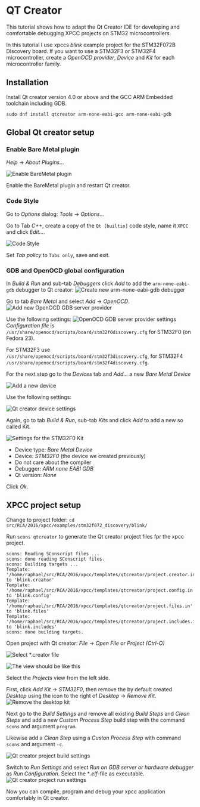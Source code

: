 # QT Creator

This tutorial shows how to adapt the Qt Creator IDE for developing and comfortable debugging XPCC projects on STM32 microcontrollers.

In this tutorial I use xpccs *blink* example project for the STM32F072B Discovery board.
If you want to use a STM32F3 or STM32F4 microcontroller, create a *OpenOCD provider*, *Device* and *Kit* for each microcontroller family.

## Installation

Install Qt creator version 4.0 or above and the GCC ARM Embedded toolchain including GDB.

```
sudo dnf install qtcreator arm-none-eabi-gcc arm-none-eabi-gdb
```

## Global Qt creator setup

### Enable Bare Metal plugin

*Help* -> *About Plugins...*

![Enable BareMetal plugin](images/qt-creator-tutorial/enable-baremetal-plugin.png)

Enable the BareMetal plugin and restart Qt creator.

### Code Style
Go to *Options* dialog: *Tools* -> *Options...*

Go to Tab *C++*, create a copy of the `Qt [builtin]` code style, name it `XPCC` and click *Edit...*.

![Code Style](images/qt-creator-tutorial/code-style.png)

Set *Tab policy* to `Tabs only`, save and exit.

### GDB and OpenOCD global configuration

In *Build & Run* and sub-tab *Debuggers* click *Add* to add the `arm-none-eabi-gdb` debugger to Qt creator:
![Create new `arm-none-eabi-gdb` debugger](images/qt-creator-tutorial/add-arm-none-eabi-gdb.png)

Go to tab *Bare Metal* and select *Add* -> *OpenOCD*.
![Add new OpenOCD GDB server provider](images/qt-creator-tutorial/add-openocd-provider.png)

Use the following settings:
![OpenOCD GDB server provider settings](images/qt-creator-tutorial/openocd-provider-settings.png)
*Configuration file* is `/usr/share/openocd/scripts/board/stm32f0discovery.cfg` for STM32F0 (on Fedora 23).

For STM32F3 use `/usr/share/openocd/scripts/board/stm32f3discovery.cfg`, for STM32F4 `/usr/share/openocd/scripts/board/stm32f4discovery.cfg`.

For the next step go to the *Devices* tab and *Add...* a new *Bare Metal Device*

![Add a new device](images/qt-creator-tutorial/add-bare-metal-device.png)

Use the following settings:

![Qt creator device settings](images/qt-creator-tutorial/bare-metal-device-settings.png)

Again, go to tab *Build & Run*, sub-tab *Kits* and click *Add* to add a new so called Kit.

![Settings for the STM32F0 Kit](images/qt-creator-tutorial/stm32f0-kit-settings.png)

* Device type: *Bare Metal Device*
* Device: *STM32F0* (the device we created previously)
* Do not care about the compiler
* Debugger: *ARM none EABI GDB*
* Qt version: *None*

Click *Ok*.

## XPCC project setup

Change to project folder: `cd src/RCA/2016/xpcc/examples/stm32f072_discovery/blink/`

Run `scons qtcreator` to generate the Qt creator project files fpr the xpcc project.

```
scons: Reading SConscript files ...
scons: done reading SConscript files.
scons: Building targets ...
Template: '/home/raphael/src/RCA/2016/xpcc/templates/qtcreator/project.creator.in' to 'blink.creator'
Template: '/home/raphael/src/RCA/2016/xpcc/templates/qtcreator/project.config.in' to 'blink.config'
Template: '/home/raphael/src/RCA/2016/xpcc/templates/qtcreator/project.files.in' to 'blink.files'
Template: '/home/raphael/src/RCA/2016/xpcc/templates/qtcreator/project.includes.in' to 'blink.includes'
scons: done building targets.
```

Open project with Qt creator: *File* -> *Open File or Project (Ctrl-O)*

![Select `*.creator` file](images/qt-creator-tutorial/open-creator-file.png)

![The view should be like this](images/qt-creator-tutorial/qtcreator-1.png)

Select the *Projects* view from the left side.

First, click *Add Kit* -> *STM32F0*, then remove the by default created *Desktop* using the icon to the right of *Desktop* -> *Remove Kit*.
![Remove the desktop kit](images/qt-creator-tutorial/remove-desktop-kit.png)

Next go to the *Build Settings* and remove all existing *Build Steps* and *Clean Steps* and add a new *Custom Process Step* build step with the command `scons` and argument `program`.

Likewise add a *Clean Step* using a *Custon Process Step* with command `scons` and argument `-c`.

![Qt creator project build settings](images/qt-creator-tutorial/project-build-settings.png)

Switch to *Run Settings* and select *Run on GDB server or hardware debugger* as *Run Configuration*. Select the **.elf*-file as executable.
![Qt creator project run settings](images/qt-creator-tutorial/project-run-settings.png)

Now you can compile, program and debug your xpcc application comfortably in Qt creator.
